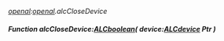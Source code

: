 _[openal](../../modules/openal/openal-module.md):[openal](../../modules/openal/openal-module.md).alcCloseDevice_
##### Function alcCloseDevice:[ALCboolean](../../modules/openal/openal-alcboolean.md)( device:[ALCdevice](../../modules/openal/openal-alcdevice.md) Ptr )
